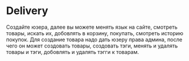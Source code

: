 # Delivery
Создайте юзера, далее вы можете менять язык на сайте, смотреть товары, искать их, добовлять в корзину, покупать, смотреть историю покупок.
Для создание товара надо дать юзеру права админа, после чего он может создовать товары, создовать тэги, менять и удалять товары и тэги, добовлять и удалять 
тэгги к товарам.
